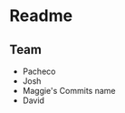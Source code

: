 # Readme
## Team
* Pacheco
* Josh
* Maggie's Commits name
* David













<!-- End of File -->
